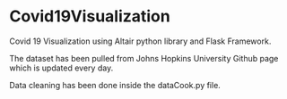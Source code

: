 # Covid19Visualization

Covid 19 Visualization using Altair python library and Flask Framework. 

The dataset has been pulled from Johns Hopkins University Github page which is updated every day.

Data cleaning has been done inside the dataCook.py file.
